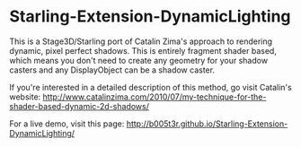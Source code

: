 Starling-Extension-DynamicLighting
==================================

This is a Stage3D/Starling port of Catalin Zima's approach to rendering dynamic, pixel perfect shadows. This is entirely fragment shader based, which means you don't need to create any geometry for your shadow casters and any DisplayObject can be a shadow caster.

If you're interested in a detailed description of this method, go visit Catalin's website: http://www.catalinzima.com/2010/07/my-technique-for-the-shader-based-dynamic-2d-shadows/

For a live demo, visit this page: http://b005t3r.github.io/Starling-Extension-DynamicLighting/
